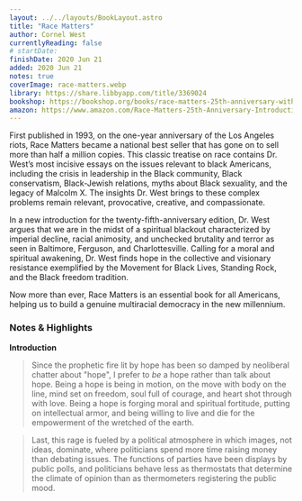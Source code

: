 ```yaml
---
layout: ../../layouts/BookLayout.astro
title: "Race Matters"
author: Cornel West
currentlyReading: false
# startDate:
finishDate: 2020 Jun 21
added: 2020 Jun 21
notes: true
coverImage: race-matters.webp
library: https://share.libbyapp.com/title/3369024
bookshop: https://bookshop.org/books/race-matters-25th-anniversary-with-a-new-introduction/9780807008836
amazon: https://www.amazon.com/Race-Matters-25th-Anniversary-Introduction/dp/0807008834
---
```


First published in 1993, on the one-year anniversary of the Los Angeles riots, Race Matters became a national best seller that has gone on to sell more than half a million copies. This classic treatise on race contains Dr. West’s most incisive essays on the issues relevant to black Americans, including the crisis in leadership in the Black community, Black conservatism, Black-Jewish relations, myths about Black sexuality, and the legacy of Malcolm X. The insights Dr. West brings to these complex problems remain relevant, provocative, creative, and compassionate.

In a new introduction for the twenty-fifth-anniversary edition, Dr. West argues that we are in the midst of a spiritual blackout characterized by imperial decline, racial animosity, and unchecked brutality and terror as seen in Baltimore, Ferguson, and Charlottesville. Calling for a moral and spiritual awakening, Dr. West finds hope in the collective and visionary resistance exemplified by the Movement for Black Lives, Standing Rock, and the Black freedom tradition.

Now more than ever, Race Matters is an essential book for all Americans, helping us to build a genuine multiracial democracy in the new millennium.

### Notes & Highlights
**Introduction**
> Since the prophetic fire lit by hope has been so damped by neoliberal chatter about "hope", I prefer to _be_ a hope rather than talk about hope. Being a hope is being in motion, on the move with body on the line, mind set on freedom, soul full of courage, and heart shot through with love. Being a hope is forging moral and spiritual fortitude, putting on intellectual armor, and being willing to live and die for the empowerment of the wretched of the earth.

> Last, this rage is fueled by a political atmosphere in which images, not ideas, dominate, where politicians spend more time raising money than debating issues. The functions of parties have been displays by public polls, and politicians behave less as thermostats that determine the climate of opinion than as thermometers registering the public mood.  
